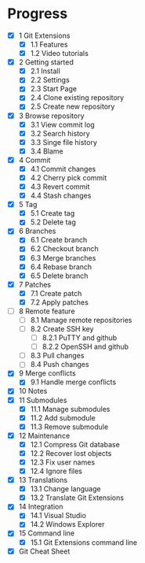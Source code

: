 Progress
========

- [x] 1 Git Extensions
  - [x] 1.1 Features
  - [x] 1.2 Video tutorials
- [x] 2 Getting started
  - [x] 2.1 Install
  - [x] 2.2 Settings
  - [x] 2.3 Start Page
  - [x] 2.4 Clone existing repository
  - [x] 2.5 Create new repository
- [x] 3 Browse repository
  - [x] 3.1 View commit log
  - [x] 3.2 Search history
  - [x] 3.3 Singe file history
  - [x] 3.4 Blame
- [x] 4 Commit
  - [x] 4.1 Commit changes
  - [x] 4.2 Cherry pick commit
  - [x] 4.3 Revert commit
  - [x] 4.4 Stash changes
- [x] 5 Tag
  - [x] 5.1 Create tag
  - [x] 5.2 Delete tag
- [x] 6 Branches
  - [x] 6.1 Create branch
  - [x] 6.2 Checkout branch
  - [x] 6.3 Merge branches
  - [x] 6.4 Rebase branch
  - [x] 6.5 Delete branch
- [x] 7 Patches
  - [x] 7.1 Create patch
  - [x] 7.2 Apply patches
- [ ] 8 Remote feature
  - [ ] 8.1 Manage remote repositories
  - [ ] 8.2 Create SSH key
    - [ ] 8.2.1 PuTTY and github
    - [ ] 8.2.2 OpenSSH and github
  - [ ] 8.3 Pull changes
  - [ ] 8.4 Push changes
- [x] 9 Merge conflicts
  - [x] 9.1 Handle merge conflicts
- [x] 10 Notes
- [x] 11 Submodules
  - [x] 11.1 Manage submodules
  - [x] 11.2 Add submodule
  - [x] 11.3 Remove submodule
- [x] 12 Maintenance
  - [x] 12.1 Compress Git database
  - [x] 12.2 Recover lost objects
  - [x] 12.3 Fix user names
  - [x] 12.4 Ignore files
- [x] 13 Translations
  - [x] 13.1 Change language
  - [x] 13.2 Translate Git Extensions
- [x] 14 Integration
  - [x] 14.1 Visual Studio
  - [x] 14.2 Windows Explorer
- [x] 15 Command line
  - [x] 15.1 Git Extensions command line
- [x] Git Cheat Sheet

